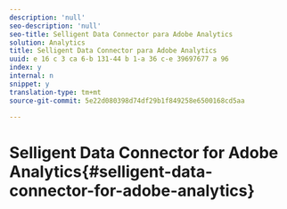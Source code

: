 ```yaml
---
description: 'null'
seo-description: 'null'
seo-title: Selligent Data Connector para Adobe Analytics
solution: Analytics
title: Selligent Data Connector para Adobe Analytics
uuid: e 16 c 3 ca 6-b 131-44 b 1-a 36 c-e 39697677 a 96
index: y
internal: n
snippet: y
translation-type: tm+mt
source-git-commit: 5e22d080398d74df29b1f849258e6500168cd5aa

---
```



# Selligent Data Connector for Adobe Analytics{#selligent-data-connector-for-adobe-analytics}

